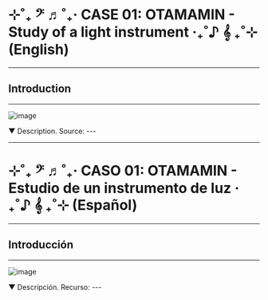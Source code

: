 # ⊹˚₊ 𝄢 ♬˚₊‧ CASE 01: OTAMAMIN - Study of a light instrument ‧₊˚♪ 𝄞 ₊˚⊹ (English)
***
## Introduction


***

![image](./image/.)

▼ Description. Source: ---




---------------------------------------------------------------------------------------
# ⊹˚₊ 𝄢 ♬˚₊‧ CASO 01: OTAMAMIN - Estudio de un instrumento de luz ‧₊˚♪ 𝄞 ₊˚⊹ (Español)
***
## Introducción


***

![image](./image/.)

▼ Descripción. Recurso: ---

